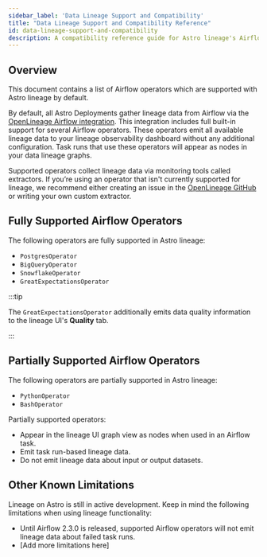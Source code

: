 ```yaml
---
sidebar_label: 'Data Lineage Support and Compatibility'
title: "Data Lineage Support and Compatibility Reference"
id: data-lineage-support-and-compatibility
description: A compatibility reference guide for Astro lineage's Airflow support.
---
```


## Overview

This document contains a list of Airflow operators which are supported with Astro lineage by default.

By default, all Astro Deployments gather lineage data from Airflow via the [OpenLineage Airflow integration](https://openlineage.io/integration/apache-airflow/). This integration includes full built-in support for several Airflow operators. These operators emit all available lineage data to your lineage observability dashboard without any additional configuration. Task runs that use these operators will appear as nodes in your data lineage graphs.

Supported operators collect lineage data via monitoring tools called extractors. If you’re using an operator that isn't currently supported for lineage, we recommend either creating an issue in the [OpenLineage GitHub](https://github.com/OpenLineage/OpenLineage) or writing your own custom extractor.

## Fully Supported Airflow Operators

The following operators are fully supported in Astro lineage:

- `PostgresOperator`
- `BigQueryOperator`
- `SnowflakeOperator`
- `GreatExpectationsOperator`

:::tip

The `GreatExpectationsOperator` additionally emits data quality information to the lineage UI's **Quality** tab.

:::

## Partially Supported Airflow Operators

The following operators are partially supported in Astro lineage:

- `PythonOperator`
- `BashOperator`

Partially supported operators:

- Appear in the lineage UI graph view as nodes when used in an Airflow task.
- Emit task run-based lineage data.
- Do not emit lineage data about input or output datasets.

## Other Known Limitations

Lineage on Astro is still in active development. Keep in mind the following limitations when using lineage functionality:

- Until Airflow 2.3.0 is released, supported Airflow operators will not emit lineage data about failed task runs.
- [Add more limitations here]

